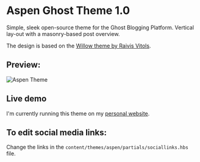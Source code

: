 # Aspen Ghost Theme 1.0

Simple, sleek open-source theme for the Ghost Blogging Platform. Vertical lay-out with a masonry-based post overview. 

The design is based on the [Willow theme by Raivis Vitols](https://github.com/raivis-vitols/ghost-theme-willow).

## Preview:
![Aspen Theme](http://i.imgur.com/ibvBGj5.png)

## Live demo
I'm currently running this theme on my [personal website](http://www.foundth.is).
## To edit social media links:

Change the links in the `content/themes/aspen/partials/sociallinks.hbs` file.